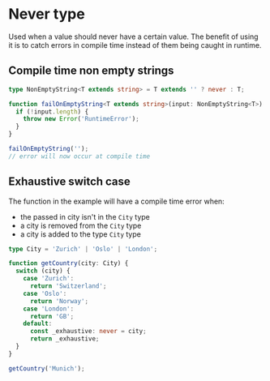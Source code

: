 # Never type

Used when a value should never have a certain value. The benefit of using it is to catch errors in compile time instead of them being caught in runtime.

## Compile time non empty strings

```typescript
type NonEmptyString<T extends string> = T extends '' ? never : T;

function failOnEmptyString<T extends string>(input: NonEmptyString<T>) {
  if (!input.length) {
    throw new Error('RuntimeError');
  }
}

failOnEmptyString('');
// error will now occur at compile time
```

## Exhaustive switch case

The function in the example will have a compile time error when:

- the passed in city isn't in the `City` type
- a city is removed from the `City` type
- a city is added to the type `City` type

```typescript
type City = 'Zurich' | 'Oslo' | 'London';

function getCountry(city: City) {
  switch (city) {
    case 'Zurich':
      return 'Switzerland';
    case 'Oslo':
      return 'Norway';
    case 'London':
      return 'GB';
    default:
      const _exhaustive: never = city;
      return _exhaustive;
  }
}

getCountry('Munich');
```

